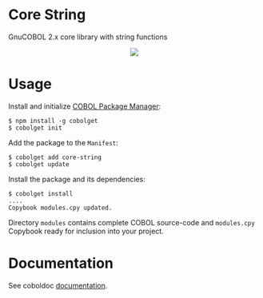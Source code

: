# Core String
GnuCOBOL 2.x core library with string functions

<p align="center">
  <img src="https://github.com/OlegKunitsyn/core-string/workflows/Docker%20Image%20CI/badge.svg" />
</p>

# Usage
Install and initialize [COBOL Package Manager](https://cobolget.com):
```
$ npm install -g cobolget
$ cobolget init
```
Add the package to the `Manifest`:
```
$ cobolget add core-string
$ cobolget update
```
Install the package and its dependencies:
```
$ cobolget install
....
Copybook modules.cpy updated.
```
Directory `modules` contains complete COBOL source-code and `modules.cpy` Copybook ready for inclusion into your project.


# Documentation
See coboldoc [documentation](https://github.com/OlegKunitsyn/core-string/tree/master/coboldoc).
